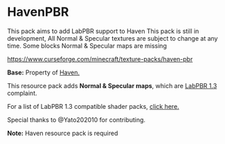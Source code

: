 # HavenPBR

This pack aims to add LabPBR support to Haven
This pack is still in development,
All Normal & Specular textures are subject to change at any time.
Some blocks Normal & Specular maps are missing

<https://www.curseforge.com/minecraft/texture-packs/haven-pbr>

**Base:** Property of [Haven.](https://www.curseforge.com/minecraft/texture-packs/haven)

This resource pack adds **Normal & Specular maps**, which are [LabPBR 1.3](https://github.com/rre36/lab-pbr/wiki) complaint.

For a list of LabPBR 1.3 compatible shader packs, [click here.](https://github.com/rre36/lab-pbr/wiki/Shader-Packs)

Special thanks to @Yato202010 for contributing. 

**Note:** Haven resource pack is required
